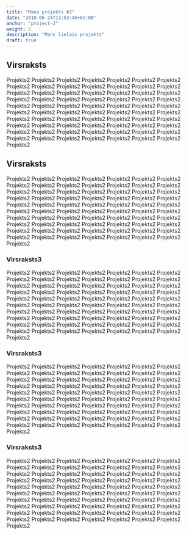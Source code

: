 ```yaml
---
title: "Mans projekts #2"
date: "2018-06-24T13:53:46+02:00"
anchor: "project-2"
weight: 5
description: "Mans lielais projekts"
draft: true
---
```


## Virsraksts

Projekts2 Projekts2 Projekts2 Projekts2 Projekts2 Projekts2 Projekts2 Projekts2 Projekts2 Projekts2 Projekts2 Projekts2 Projekts2 Projekts2 Projekts2 Projekts2 Projekts2 Projekts2 Projekts2 Projekts2 Projekts2 Projekts2 Projekts2 Projekts2 Projekts2 Projekts2 Projekts2 Projekts2 Projekts2 Projekts2 Projekts2 Projekts2 Projekts2 Projekts2 Projekts2 Projekts2 Projekts2 Projekts2 Projekts2 Projekts2 Projekts2 Projekts2 Projekts2 Projekts2 Projekts2 Projekts2 Projekts2 Projekts2 Projekts2 Projekts2 Projekts2 Projekts2 Projekts2 Projekts2 Projekts2 Projekts2 Projekts2 Projekts2 Projekts2 Projekts2 Projekts2 Projekts2 Projekts2 Projekts2 Projekts2 Projekts2 Projekts2 Projekts2 Projekts2 Projekts2 Projekts2 

## Virsraksts

Projekts2 Projekts2 Projekts2 Projekts2 Projekts2 Projekts2 Projekts2 Projekts2 Projekts2 Projekts2 Projekts2 Projekts2 Projekts2 Projekts2 Projekts2 Projekts2 Projekts2 Projekts2 Projekts2 Projekts2 Projekts2 Projekts2 Projekts2 Projekts2 Projekts2 Projekts2 Projekts2 Projekts2 Projekts2 Projekts2 Projekts2 Projekts2 Projekts2 Projekts2 Projekts2 Projekts2 Projekts2 Projekts2 Projekts2 Projekts2 Projekts2 Projekts2 Projekts2 Projekts2 Projekts2 Projekts2 Projekts2 Projekts2 Projekts2 Projekts2 Projekts2 Projekts2 Projekts2 Projekts2 Projekts2 Projekts2 Projekts2 Projekts2 Projekts2 Projekts2 Projekts2 Projekts2 Projekts2 Projekts2 Projekts2 Projekts2 Projekts2 Projekts2 Projekts2 Projekts2 Projekts2 

### Virsraksts3

Projekts2 Projekts2 Projekts2 Projekts2 Projekts2 Projekts2 Projekts2 Projekts2 Projekts2 Projekts2 Projekts2 Projekts2 Projekts2 Projekts2 Projekts2 Projekts2 Projekts2 Projekts2 Projekts2 Projekts2 Projekts2 Projekts2 Projekts2 Projekts2 Projekts2 Projekts2 Projekts2 Projekts2 Projekts2 Projekts2 Projekts2 Projekts2 Projekts2 Projekts2 Projekts2 Projekts2 Projekts2 Projekts2 Projekts2 Projekts2 Projekts2 Projekts2 Projekts2 Projekts2 Projekts2 Projekts2 Projekts2 Projekts2 Projekts2 Projekts2 Projekts2 Projekts2 Projekts2 Projekts2 Projekts2 Projekts2 Projekts2 Projekts2 Projekts2 Projekts2 Projekts2 Projekts2 Projekts2 Projekts2 Projekts2 Projekts2 Projekts2 Projekts2 Projekts2 Projekts2 Projekts2 

### Virsraksts3

Projekts2 Projekts2 Projekts2 Projekts2 Projekts2 Projekts2 Projekts2 Projekts2 Projekts2 Projekts2 Projekts2 Projekts2 Projekts2 Projekts2 Projekts2 Projekts2 Projekts2 Projekts2 Projekts2 Projekts2 Projekts2 Projekts2 Projekts2 Projekts2 Projekts2 Projekts2 Projekts2 Projekts2 Projekts2 Projekts2 Projekts2 Projekts2 Projekts2 Projekts2 Projekts2 Projekts2 Projekts2 Projekts2 Projekts2 Projekts2 Projekts2 Projekts2 Projekts2 Projekts2 Projekts2 Projekts2 Projekts2 Projekts2 Projekts2 Projekts2 Projekts2 Projekts2 Projekts2 Projekts2 Projekts2 Projekts2 Projekts2 Projekts2 Projekts2 Projekts2 Projekts2 Projekts2 Projekts2 Projekts2 Projekts2 Projekts2 Projekts2 Projekts2 Projekts2 Projekts2 Projekts2 

### Virsraksts3

Projekts2 Projekts2 Projekts2 Projekts2 Projekts2 Projekts2 Projekts2 Projekts2 Projekts2 Projekts2 Projekts2 Projekts2 Projekts2 Projekts2 Projekts2 Projekts2 Projekts2 Projekts2 Projekts2 Projekts2 Projekts2 Projekts2 Projekts2 Projekts2 Projekts2 Projekts2 Projekts2 Projekts2 Projekts2 Projekts2 Projekts2 Projekts2 Projekts2 Projekts2 Projekts2 Projekts2 Projekts2 Projekts2 Projekts2 Projekts2 Projekts2 Projekts2 Projekts2 Projekts2 Projekts2 Projekts2 Projekts2 Projekts2 Projekts2 Projekts2 Projekts2 Projekts2 Projekts2 Projekts2 Projekts2 Projekts2 Projekts2 Projekts2 Projekts2 Projekts2 Projekts2 Projekts2 Projekts2 Projekts2 Projekts2 Projekts2 Projekts2 Projekts2 Projekts2 Projekts2 Projekts2 